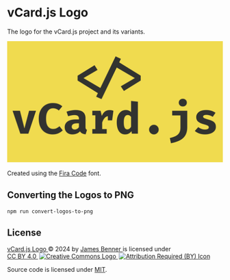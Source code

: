 vCard.js Logo
=============
The logo for the vCard.js project and its variants.

![Logo for the vCard.js Project](https://raw.githubusercontent.com/vcardjs/logo/refs/heads/main/images/logo.png)

Created using the [Fira Code](https://github.com/tonsky/FiraCode) font.

Converting the Logos to PNG
---------------------------
```sh-session
npm run convert-logos-to-png
```

License
-------
<p xmlns:cc="http://creativecommons.org/ns#" xmlns:dct="http://purl.org/dc/terms/">
  <a property="dct:title" rel="cc:attributionURL" href="https://raw.githubusercontent.com/vcardjs/logo/refs/heads/main/logo.png">vCard.js Logo
  </a> © 2024 by
  <a rel="cc:attributionURL dct:creator" property="cc:attributionName" href="https://www.jamesbenner.com/">James Benner
  </a> is licensed under
  <a href="https://creativecommons.org/licenses/by/4.0/" target="_blank" rel="license noopener noreferrer" style="display:inline-block;">CC BY 4.0
    <img style="height:22px!important;margin-left:3px;vertical-align:text-bottom;" src="https://mirrors.creativecommons.org/presskit/icons/cc.svg" alt="Creative Commons Logo">
    <img style="height:22px!important;margin-left:3px;vertical-align:text-bottom;" src="https://mirrors.creativecommons.org/presskit/icons/by.svg" alt="Attribution Required (BY) Icon">
  </a>
</p>

Source code is licensed under <a rel="license" href="https://opensource.org/license/MIT">MIT</a>.
